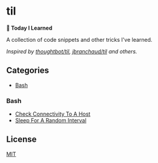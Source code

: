 # til
**📝 Today I Learned**

A collection of code snippets and other tricks I've learned.

_Inspired by [thoughtbot/til](https://github.com/thoughtbot/til), [jbranchaud/til](https://github.com/jbranchaud/til) and others._

## Categories

* [Bash](#bash)

### Bash

- [Check Connectivity To A Host](bash/check-connectivity-to-a-host.md)
- [Sleep For A Random Interval](bash/sleep-for-a-random-interval.md)

## License

[MIT](LICENSE)

